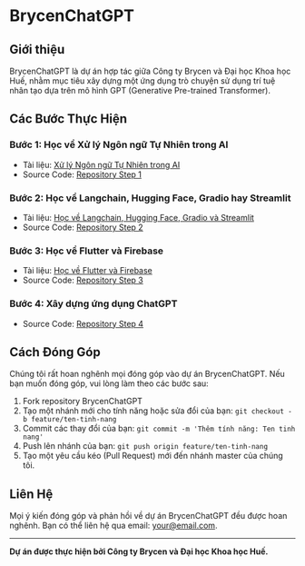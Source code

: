 # BrycenChatGPT

## Giới thiệu

BrycenChatGPT là dự án hợp tác giữa Công ty Brycen và Đại học Khoa học Huế, nhằm mục tiêu xây dựng một ứng dụng trò chuyện sử dụng trí tuệ nhân tạo dựa trên mô hình GPT (Generative Pre-trained Transformer).

## Các Bước Thực Hiện

### Bước 1: Học về Xử lý Ngôn ngữ Tự Nhiên trong AI

- Tài liệu: [Xử lý Ngôn ngữ Tự Nhiên trong AI](link_tai_lieu_step1)
- Source Code: [Repository Step 1](link_repository_step1)

### Bước 2: Học về Langchain, Hugging Face, Gradio hay Streamlit

- Tài liệu: [Học về Langchain, Hugging Face, Gradio và Streamlit](link_tai_lieu_step2)
- Source Code: [Repository Step 2](link_repository_step2)

### Bước 3: Học về Flutter và Firebase

- Tài liệu: [Học về Flutter và Firebase](link_tai_lieu_step3)
- Source Code: [Repository Step 3](link_repository_step3)

### Bước 4: Xây dựng ứng dụng ChatGPT

- Source Code: [Repository Step 4](link_repository_step4)

## Cách Đóng Góp

Chúng tôi rất hoan nghênh mọi đóng góp vào dự án BrycenChatGPT. Nếu bạn muốn đóng góp, vui lòng làm theo các bước sau:

1. Fork repository BrycenChatGPT
2. Tạo một nhánh mới cho tính năng hoặc sửa đổi của bạn: `git checkout -b feature/ten-tinh-nang`
3. Commit các thay đổi của bạn: `git commit -m 'Thêm tính năng: Ten tinh nang'`
4. Push lên nhánh của bạn: `git push origin feature/ten-tinh-nang`
5. Tạo một yêu cầu kéo (Pull Request) mới đến nhánh master của chúng tôi.

## Liên Hệ

Mọi ý kiến đóng góp và phản hồi về dự án BrycenChatGPT đều được hoan nghênh. Bạn có thể liên hệ qua email: your@email.com.

---
**Dự án được thực hiện bởi Công ty Brycen và Đại học Khoa học Huế.**

